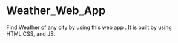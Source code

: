 # Weather_Web_App
Find Weather of any city by using this web app . It is built by using HTML,CSS, and JS.
